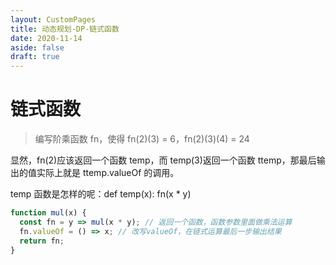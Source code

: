 ```yaml
---
layout: CustomPages
title: 动态规划-DP-链式函数
date: 2020-11-14
aside: false
draft: true
---
```


# 链式函数

> 编写阶乘函数 fn，使得 fn(2)(3) = 6，fn(2)(3)(4) = 24

显然，fn(2)应该返回一个函数 temp，而 temp(3)返回一个函数 ttemp，那最后输出的值实际上就是 ttemp.valueOf 的调用。

temp 函数是怎样的呢：def temp(x): fn(x \* y)

```js
function mul(x) {
  const fn = y => mul(x * y); // 返回一个函数，函数参数里面做乘法运算
  fn.valueOf = () => x; // 改写valueOf，在链式运算最后一步输出结果
  return fn;
}
```

